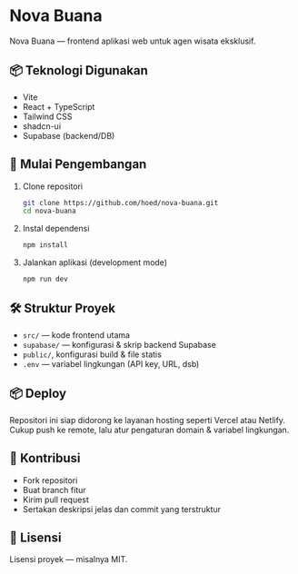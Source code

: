 
# Nova Buana

Nova Buana — frontend aplikasi web untuk agen wisata eksklusif.

## 📦 Teknologi Digunakan

- Vite  
- React + TypeScript  
- Tailwind CSS  
- shadcn-ui  
- Supabase (backend/DB)  

## 🚀 Mulai Pengembangan

1. Clone repositori  
   ```bash
   git clone https://github.com/hoed/nova-buana.git
   cd nova-buana

2. Instal dependensi

   ```bash
   npm install
   ```
3. Jalankan aplikasi (development mode)

   ```bash
   npm run dev
   ```

## 🛠 Struktur Proyek

* `src/` — kode frontend utama
* `supabase/` — konfigurasi & skrip backend Supabase
* `public/`, konfigurasi build & file statis
* `.env` — variabel lingkungan (API key, URL, dsb)

## 📦 Deploy

Repositori ini siap didorong ke layanan hosting seperti Vercel atau Netlify. Cukup push ke remote, lalu atur pengaturan domain & variabel lingkungan.

## 👥 Kontribusi

* Fork repositori
* Buat branch fitur
* Kirim pull request
* Sertakan deskripsi jelas dan commit yang terstruktur

## 📄 Lisensi

Lisensi proyek — misalnya MIT.

